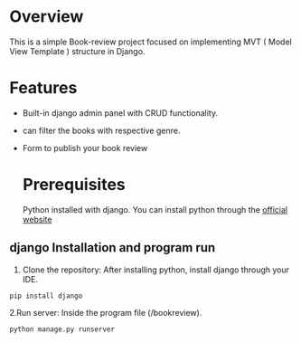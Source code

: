 # Overview #
This is a simple Book-review project focused on implementing MVT ( Model View Template ) structure in Django.

# Features #
+ Built-in django admin panel with CRUD functionality.
+ can filter the books with respective genre.
+ Form to publish your book review

  # Prerequisites #
  Python installed with django. You can install python through the [ official website ](https://www.python.org/downloads/)

## django Installation and program run ##
1. Clone the repository:
   After installing python, install django through your IDE.
```
pip install django
```
2.Run server:
Inside the program file (/bookreview).
```
python manage.py runserver
```

  
                       
